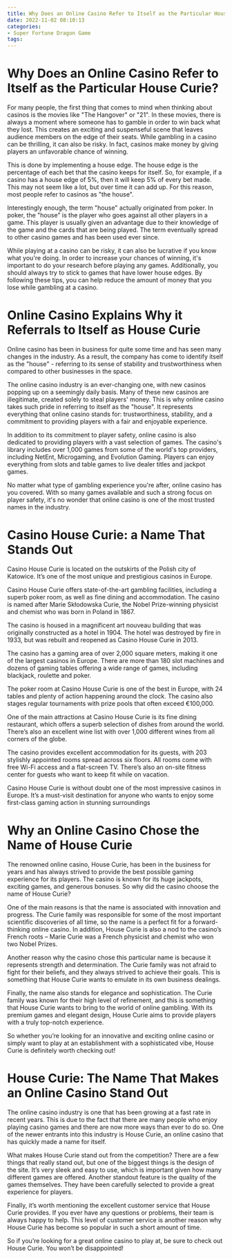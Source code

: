 ```yaml
---
title: Why Does an Online Casino Refer to Itself as the Particular House Curie
date: 2022-11-02 08:10:13
categories:
- Super Fortune Dragon Game
tags:
---
```



# Why Does an Online Casino Refer to Itself as the Particular House Curie?

For many people, the first thing that comes to mind when thinking about casinos is the movies like "The Hangover" or "21". In these movies, there is always a moment where someone has to gamble in order to win back what they lost. This creates an exciting and suspenseful scene that leaves audience members on the edge of their seats. While gambling in a casino can be thrilling, it can also be risky. In fact, casinos make money by giving players an unfavorable chance of winning.

This is done by implementing a house edge. The house edge is the percentage of each bet that the casino keeps for itself. So, for example, if a casino has a house edge of 5%, then it will keep 5% of every bet made. This may not seem like a lot, but over time it can add up. For this reason, most people refer to casinos as "the house".

Interestingly enough, the term "house" actually originated from poker. In poker, the "house" is the player who goes against all other players in a game. This player is usually given an advantage due to their knowledge of the game and the cards that are being played. The term eventually spread to other casino games and has been used ever since.

While playing at a casino can be risky, it can also be lucrative if you know what you're doing. In order to increase your chances of winning, it's important to do your research before playing any games. Additionally, you should always try to stick to games that have lower house edges. By following these tips, you can help reduce the amount of money that you lose while gambling at a casino.

# Online Casino Explains Why it Referrals to Itself as House Curie

Online casino has been in business for quite some time and has seen many changes in the industry. As a result, the company has come to identify itself as the "house" - referring to its sense of stability and trustworthiness when compared to other businesses in the space.

The online casino industry is an ever-changing one, with new casinos popping up on a seemingly daily basis. Many of these new casinos are illegitimate, created solely to steal players' money. This is why online casino takes such pride in referring to itself as the "house". It represents everything that online casino stands for: trustworthiness, stability, and a commitment to providing players with a fair and enjoyable experience.

In addition to its commitment to player safety, online casino is also dedicated to providing players with a vast selection of games. The casino's library includes over 1,000 games from some of the world's top providers, including NetEnt, Microgaming, and Evolution Gaming. Players can enjoy everything from slots and table games to live dealer titles and jackpot games.

No matter what type of gambling experience you're after, online casino has you covered. With so many games available and such a strong focus on player safety, it's no wonder that online casino is one of the most trusted names in the industry.

# Casino House Curie: a Name That Stands Out

Casino House Curie is located on the outskirts of the Polish city of Katowice. It’s one of the most unique and prestigious casinos in Europe.

Casino House Curie offers state-of-the-art gambling facilities, including a superb poker room, as well as fine dining and accommodation. The casino is named after Marie Skłodowska Curie, the Nobel Prize-winning physicist and chemist who was born in Poland in 1867.

The casino is housed in a magnificent art nouveau building that was originally constructed as a hotel in 1904. The hotel was destroyed by fire in 1933, but was rebuilt and reopened as Casino House Curie in 2013.

The casino has a gaming area of over 2,000 square meters, making it one of the largest casinos in Europe. There are more than 180 slot machines and dozens of gaming tables offering a wide range of games, including blackjack, roulette and poker.

The poker room at Casino House Curie is one of the best in Europe, with 24 tables and plenty of action happening around the clock. The casino also stages regular tournaments with prize pools that often exceed €100,000.

One of the main attractions at Casino House Curie is its fine dining restaurant, which offers a superb selection of dishes from around the world. There’s also an excellent wine list with over 1,000 different wines from all corners of the globe.

The casino provides excellent accommodation for its guests, with 203 stylishly appointed rooms spread across six floors. All rooms come with free Wi-Fi access and a flat-screen TV. There’s also an on-site fitness center for guests who want to keep fit while on vacation.

Casino House Curie is without doubt one of the most impressive casinos in Europe. It’s a must-visit destination for anyone who wants to enjoy some first-class gaming action in stunning surroundings

# Why an Online Casino Chose the Name of House Curie

The renowned online casino, House Curie, has been in the business for years and has always strived to provide the best possible gaming experience for its players. The casino is known for its huge jackpots, exciting games, and generous bonuses. So why did the casino choose the name of House Curie?

One of the main reasons is that the name is associated with innovation and progress. The Curie family was responsible for some of the most important scientific discoveries of all time, so the name is a perfect fit for a forward-thinking online casino. In addition, House Curie is also a nod to the casino’s French roots – Marie Curie was a French physicist and chemist who won two Nobel Prizes.

Another reason why the casino chose this particular name is because it represents strength and determination. The Curie family was not afraid to fight for their beliefs, and they always strived to achieve their goals. This is something that House Curie wants to emulate in its own business dealings.

Finally, the name also stands for elegance and sophistication. The Curie family was known for their high level of refinement, and this is something that House Curie wants to bring to the world of online gambling. With its premium games and elegant design, House Curie aims to provide players with a truly top-notch experience.

So whether you’re looking for an innovative and exciting online casino or simply want to play at an establishment with a sophisticated vibe, House Curie is definitely worth checking out!

# House Curie: The Name That Makes an Online Casino Stand Out

The online casino industry is one that has been growing at a fast rate in recent years. This is due to the fact that there are many people who enjoy playing casino games and there are now more ways than ever to do so. One of the newer entrants into this industry is House Curie, an online casino that has quickly made a name for itself.

What makes House Curie stand out from the competition? There are a few things that really stand out, but one of the biggest things is the design of the site. It’s very sleek and easy to use, which is important given how many different games are offered. Another standout feature is the quality of the games themselves. They have been carefully selected to provide a great experience for players.

Finally, it’s worth mentioning the excellent customer service that House Curie provides. If you ever have any questions or problems, their team is always happy to help. This level of customer service is another reason why House Curie has become so popular in such a short amount of time.

So if you’re looking for a great online casino to play at, be sure to check out House Curie. You won’t be disappointed!